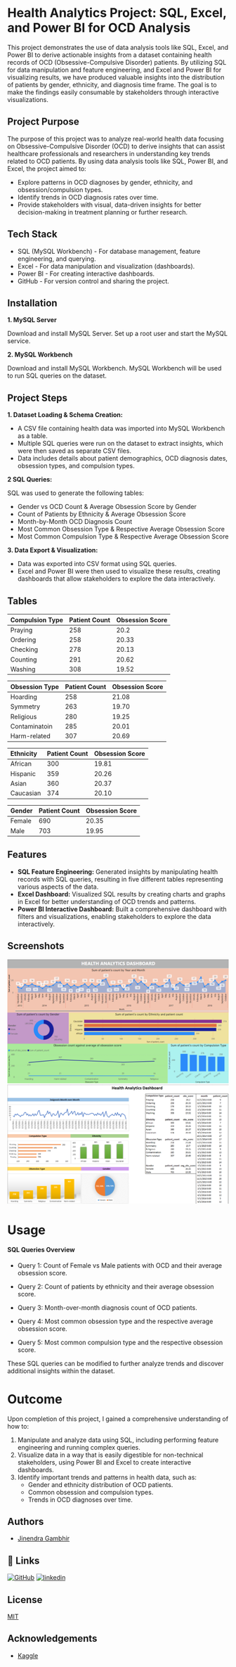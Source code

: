 
# Health Analytics Project: SQL, Excel, and Power BI for OCD Analysis

This project demonstrates the use of data analysis tools like SQL, Excel, and Power BI to derive actionable insights from a dataset containing health records of OCD (Obsessive-Compulsive Disorder) patients. By utilizing SQL for data manipulation and feature engineering, and Excel and Power BI for visualizing results, we have produced valuable insights into the distribution of patients by gender, ethnicity, and diagnosis time frame. The goal is to make the findings easily consumable by stakeholders through interactive visualizations.

## Project Purpose
The purpose of this project was to analyze real-world health data focusing on Obsessive-Compulsive Disorder (OCD) to derive insights that can assist healthcare professionals and researchers in understanding key trends related to OCD patients. By using data analysis tools like SQL, Power BI, and Excel, the project aimed to:

* Explore patterns in OCD diagnoses by gender, ethnicity, and obsession/compulsion types.
* Identify trends in OCD diagnosis rates over time.
* Provide stakeholders with visual, data-driven insights for better decision-making in treatment planning or further research.
  
## Tech Stack

* SQL (MySQL Workbench) - For database management, feature engineering, and querying.
* Excel - For data manipulation and visualization (dashboards).
* Power BI - For creating interactive dashboards.
* GitHub - For version control and sharing the project.

## Installation

**1. MySQL Server**

Download and install MySQL Server. Set up a root user and start the MySQL service.

**2. MySQL Workbench**

Download and install MySQL Workbench. MySQL Workbench will be used to run SQL queries on the dataset.
    
## Project Steps

**1. Dataset Loading & Schema Creation:**

- A CSV file containing health data was imported into MySQL Workbench as a table.
- Multiple SQL queries were run on the dataset to extract insights, which were then saved as separate CSV files.
- Data includes details about patient demographics, OCD diagnosis dates, obsession types, and compulsion types.

**2 SQL Queries:**

SQL was used to generate the following tables:
- Gender vs OCD Count & Average Obsession Score by Gender
- Count of Patients by Ethnicity & Average Obsession Score
- Month-by-Month OCD Diagnosis Count
- Most Common Obsession Type & Respective Average Obsession Score
- Most Common Compulsion Type & Respective Average Obsession Score

**3. Data Export & Visualization:**

- Data was exported into CSV format using SQL queries.
- Excel and Power BI were then used to visualize these results, creating dashboards that allow stakeholders to explore the data interactively.

## Tables

| Compulsion Type | Patient Count | Obsession Score |
| :-------- | :------- | :------------------------- |
 | Praying | 258 | 20.2|
 |Ordering|  258 |20.33|
 |Checking|  278 |20.13|
 |Counting|  291 |20.62|
 |Washing|   308 |19.52|

 | Obsession Type | Patient Count | Obsession Score |
| :-------- | :------- | :------------------------- |
 | Hoarding | 258 | 21.08|
 | Symmetry |  263 |19.70|
 | Religious |  280 |19.25|
 | Contaminatoin |  285 |20.01|
 | Harm-related |   307 |20.69|


| Ethnicity | Patient Count | Obsession Score |
| :-------- | :------- | :------------------------- |
 | African | 300 | 19.81|
 | Hispanic |  359 |20.26|
 | Asian |  360 |20.37|
 | Caucasian |  374 |20.10|


 Gender | Patient Count | Obsession Score |
| :-------- | :------- | :------------------------- |
 | Female | 690 | 20.35|
 | Male |  703 |19.95|

## Features

- **SQL Feature Engineering:** Generated insights by manipulating health records with SQL queries, resulting in five different tables representing various aspects of the data.
- **Excel Dashboard:** Visualized SQL results by creating charts and graphs in Excel for better understanding of OCD trends and patterns.
- **Power BI Interactive Dashboard:** Built a comprehensive dashboard with filters and visualizations, enabling stakeholders to explore the data interactively.

## Screenshots

![App Screenshot](https://github.com/Jinendra-Gambhir/Health-Analytics-for-OCD-Analysis/blob/main/Images/PowerBI_Image.png)
![App Screenshot](https://github.com/Jinendra-Gambhir/Health-Analytics-for-OCD-Analysis/blob/main/Images/Excel_Image.png)


# Usage
#### SQL Queries Overview

- Query 1: Count of Female vs Male patients with OCD and their average obsession score.

- Query 2: Count of patients by ethnicity and their average obsession score.

- Query 3: Month-over-month diagnosis count of OCD patients.

- Query 4: Most common obsession type and the respective average obsession score.

- Query 5: Most common compulsion type and the respective obsession score.

These SQL queries can be modified to further analyze trends and discover additional insights within the dataset.

# Outcome
Upon completion of this project, I gained a comprehensive understanding of how to:

1. Manipulate and analyze data using SQL, including performing feature engineering and running complex queries.
2. Visualize data in a way that is easily digestible for non-technical stakeholders, using Power BI and Excel to create interactive dashboards.
3. Identify important trends and patterns in health data, such as:
    - Gender and ethnicity distribution of OCD patients.
    - Common obsession and compulsion types.
    - Trends in OCD diagnoses over time.

## Authors

- [Jinendra Gambhir](https://www.github.com/Jinendra-Gambhir)



## 🔗 Links
[![GitHub](https://img.shields.io/badge/my_portfolio-000?style=for-the-badge&logo=ko-fi&logoColor=white)](github.com/Jinendra-Gambhir/)
[![linkedin](https://img.shields.io/badge/linkedin-0A66C2?style=for-the-badge&logo=linkedin&logoColor=white)](https://www.linkedin.com/in/jinendragambhir/)

## License

[MIT](https://choosealicense.com/licenses/mit/)


## Acknowledgements

 - [Kaggle](https://www.kaggle.com/datasets/ohinhaque/ocd-patient-dataset-demographics-and-clinical-data/)

